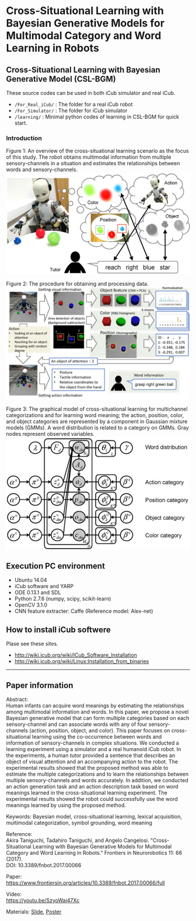 # Cross-Situational Learning with Bayesian Generative Models for Multimodal Category and Word Learning in Robots
## Cross-Situational Learning with Bayesian Generative Model (CSL-BGM)

These source codes can be used in both iCub simulator and real iCub.  
- `/For_Real_iCub/` : The folder for a real iCub robot  
- `/For_Simulator/` : The folder for iCub simulator  
- `/learning/` :  Minimal python codes of learning in CSL-BGM for quick start.  


### Introduction
Figure 1: An overview of the cross-situational learning scenario as the focus of this study.
The robot obtains multimodal information from multiple sensory-channels in a situation and estimates the relationships between words and sensory-channels.  
<img src="https://github.com/a-taniguchi/CSL-BGM/blob/master/img/abstract.jpg" width="580x">

Figure 2: The procedure for obtaining and processing data.  
<img src="https://github.com/a-taniguchi/CSL-BGM/blob/master/img/getting_data.jpg" width="580px">

Figure 3: The graphical model of cross-situational learning for multichannel categorizations and for learning word meaning; the action, position, color, and object categories are represented by a component in Gaussian mixture models (GMMs). A word distribution is related to a category on GMMs. Gray nodes represent observed variables.
<img src="https://github.com/a-taniguchi/CSL-BGM/blob/master/img/graphicalmodel.jpg" width="520px">

## Execution PC environment  
- Ubuntu 14.04  
- iCub software and YARP  
- ODE 0.13.1 and SDL  
- Python 2.7.6 (numpy, scipy, scikit-learn)  
- OpenCV 3.1.0   
- CNN feature extracter: Caffe (Reference model: Alex-net)  

## How to install iCub softwere
Plase see these sites.  
- http://wiki.icub.org/wiki/ICub_Software_Installation  
- http://wiki.icub.org/wiki/Linux:Installation_from_binaries  


---

## Paper information  
Abstract:  
Human infants can acquire word meanings by estimating the relationships among multimodal information and words. In this paper, we propose a novel Bayesian generative model that can form multiple categories based on each sensory-channel and can associate words with any of four sensory-channels (action, position, object, and color). This paper focuses on cross-situational learning using the co-occurrence between words and information of sensory-channels in complex situations. We conducted a learning experiment using a simulator and a real humanoid iCub robot. In the experiments, a human tutor provided a sentence that describes an object of visual attention and an accompanying action to the robot. The experimental results showed that the proposed method was able to estimate the multiple categorizations and to learn the relationships between multiple sensory-channels and words accurately. In addition, we conducted an action generation task and an action description task based on word meanings learned in the cross-situational learning experiment. The experimental results showed the robot could successfully use the word meanings learned by using the proposed method.

Keywords: Bayesian model, cross-situational learning, lexical acquisition, multimodal categorization, symbol grounding, word meaning

Reference:  
Akira Taniguchi, Tadahiro Taniguchi, and Angelo Cangelosi. "Cross-Situational Learning with Bayesian Generative Models for Multimodal Category and Word Learning in Robots." Frontiers in Neurorobotics 11: 66 (2017).  
DOI: 10.3389/fnbot.2017.00066

Paper:  
https://www.frontiersin.org/articles/10.3389/fnbot.2017.00066/full

Video:  
https://youtu.be/SzyoWaj47Xc

Materials: [Slide](https://drive.google.com/file/d/1x9GInP4sed5eo-xf-lOuCjptJjcRFXaj/view?usp=sharing), [Poster](https://drive.google.com/file/d/11t1uURVSP7gjFAZyNkpEQCqk0Ojju1MK/view?usp=sharing)

